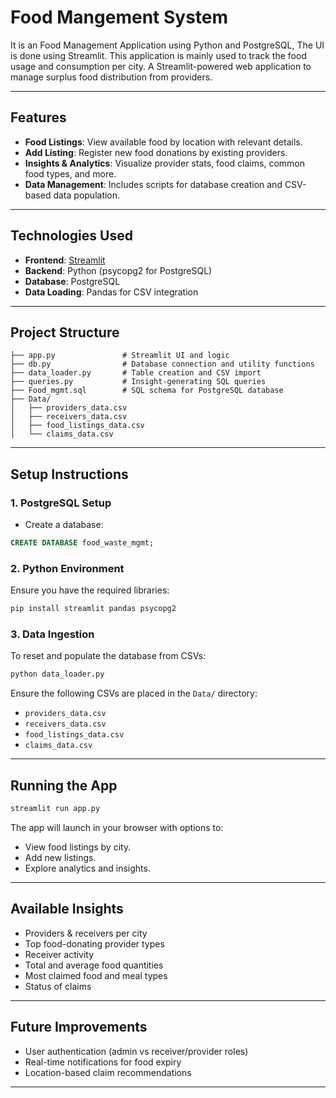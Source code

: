# Food Mangement System
It is an Food Management Application using Python and PostgreSQL, The UI is done using Streamlit. This application is mainly used to track the food usage and consumption per city. A Streamlit-powered web application to manage surplus food distribution from providers.

---

## Features

- **Food Listings**: View available food by location with relevant details.
- **Add Listing**: Register new food donations by existing providers.
- **Insights & Analytics**: Visualize provider stats, food claims, common food types, and more.
- **Data Management**: Includes scripts for database creation and CSV-based data population.

---

## Technologies Used

- **Frontend**: [Streamlit](https://streamlit.io/)
- **Backend**: Python (psycopg2 for PostgreSQL)
- **Database**: PostgreSQL
- **Data Loading**: Pandas for CSV integration

---

## Project Structure

```
├── app.py               # Streamlit UI and logic
├── db.py                # Database connection and utility functions
├── data_loader.py       # Table creation and CSV import
├── queries.py           # Insight-generating SQL queries
├── Food_mgmt.sql        # SQL schema for PostgreSQL database
├── Data/
│   ├── providers_data.csv
│   ├── receivers_data.csv
│   ├── food_listings_data.csv
│   └── claims_data.csv
```

---

## Setup Instructions

### 1. PostgreSQL Setup

- Create a database:

```sql
CREATE DATABASE food_waste_mgmt;
```

### 2. Python Environment

Ensure you have the required libraries:

```bash
pip install streamlit pandas psycopg2
```

### 3. Data Ingestion

To reset and populate the database from CSVs:

```bash
python data_loader.py
```

Ensure the following CSVs are placed in the `Data/` directory:
- `providers_data.csv`
- `receivers_data.csv`
- `food_listings_data.csv`
- `claims_data.csv`

---

## Running the App

```bash
streamlit run app.py
```

The app will launch in your browser with options to:
- View food listings by city.
- Add new listings.
- Explore analytics and insights.

---

## Available Insights

- Providers & receivers per city
- Top food-donating provider types
- Receiver activity
- Total and average food quantities
- Most claimed food and meal types
- Status of claims

---

## Future Improvements

- User authentication (admin vs receiver/provider roles)
- Real-time notifications for food expiry
- Location-based claim recommendations

---
